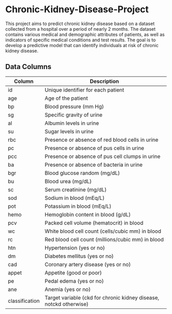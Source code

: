 # Chronic-Kidney-Disease-Project

This project aims to predict chronic kidney disease based on a dataset collected from a hospital over a period of nearly 2 months. The dataset contains various medical and demographic attributes of patients, as well as indicators of specific medical conditions and test results. The goal is to develop a predictive model that can identify individuals at risk of chronic kidney disease.


## Data Columns
| Column           | Description                                                       |
|------------------|-------------------------------------------------------------------|
| id               | Unique identifier for each patient                                |
| age              | Age of the patient                                                |
| bp               | Blood pressure (mm Hg)                                           |
| sg               | Specific gravity of urine                                         |
| al               | Albumin levels in urine                                          |
| su               | Sugar levels in urine                                            |
| rbc              | Presence or absence of red blood cells in urine                   |
| pc               | Presence or absence of pus cells in urine                         |
| pcc              | Presence or absence of pus cell clumps in urine                   |
| ba               | Presence or absence of bacteria in urine                          |
| bgr              | Blood glucose random (mg/dL)                                     |
| bu               | Blood urea (mg/dL)                                               |
| sc               | Serum creatinine (mg/dL)                                         |
| sod              | Sodium in blood (mEq/L)                                          |
| pot              | Potassium in blood (mEq/L)                                       |
| hemo             | Hemoglobin content in blood (g/dL)                               |
| pcv              | Packed cell volume (hematocrit) in blood                          |
| wc               | White blood cell count (cells/cubic mm) in blood                 |
| rc               | Red blood cell count (millions/cubic mm) in blood                |
| htn              | Hypertension (yes or no)                                         |
| dm               | Diabetes mellitus (yes or no)                                    |
| cad              | Coronary artery disease (yes or no)                               |
| appet            | Appetite (good or poor)                                          |
| pe               | Pedal edema (yes or no)                                          |
| ane              | Anemia (yes or no)                                               |
| classification   | Target variable (ckd for chronic kidney disease, notckd otherwise)|
